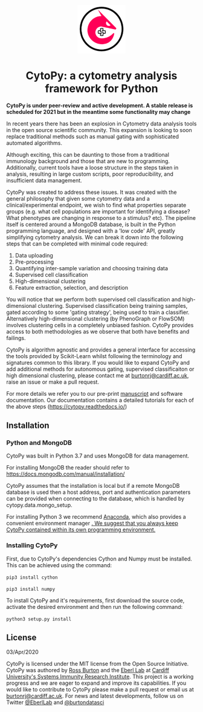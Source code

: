 <p align="center">
  <img src="https://github.com/burtonrj/CytoPy/blob/master/logo.png" height="25%" width="25%">
  <h1 align="center">CytoPy: a cytometry analysis framework for Python</h1>
</p>

<b>CytoPy is under peer-review and active development. A stable release is scheduled for 2021 but in the meantime some functionality may change</b>

In recent years there has been an explosion in Cytometry data analysis tools in the open source scientific community.
This expansion is looking to soon replace traditional methods such as manual gating with sophisticated automated algorithms.

Although exciting, this can be daunting to those from a traditional immunology background and those 
that are new to programming. Additionally, current tools have a loose structure in the steps taken in analysis, 
resulting in large custom scripts, poor reproducibility, and insufficient data management.

CytoPy was created to address these issues. It was created with the general philosophy that given some 
cytometry data and a clinical/experimental endpoint, we wish to find what properties separate groups (e.g. what cell populations
are important for identifying a disease? What phenotypes are changing in response to a stimulus? etc). 
The pipeline itself is centered around a MongoDB database, is built in  the Python programming language, 
and designed with a 'low code' API, greatly 
simplifying cytometry analysis. We can break it down into the following steps that can be completed with minimal 
code required:

1. Data uploading
2. Pre-processing
3. Quantifying inter-sample variation and choosing training data
4. Supervised cell classification 
5. High-dimensional clustering
6. Feature extraction, selection, and description

You will notice that we perform both supervised cell classification and high-dimensional clustering.
Supervised classification being training samples, gated according to some 'gating strategy', being used
to train a classifier. Alternatively high-dimensional clustering (by PhenoGraph or FlowSOM) involves clustering 
cells in a completely unbiased fashion. CytoPy provides access to both methodologies as we observe 
that both have benefits and failings.

CytoPy is algorithm agnostic and provides a general interface for accessing the tools provided by Scikit-Learn whilst following the terminology and signatures common to this library. If you would like to expand CytoPy and add additional methods for autonomous gating, supervised classificaiton or high dimensional clustering, please contact me at burtonrj@cardiff.ac.uk, raise an issue or make a pull request.

For more details we refer you to our pre-print <a href='https://www.biorxiv.org/content/10.1101/2020.04.08.031898v2'>manuscript</a> and software documentation. Our documentation contains 
a detailed tutorials for each of the above steps (https://cytopy.readthedocs.io/)

## Installation

### Python and MongoDB

CytoPy was built in Python 3.7 and uses MongoDB for data management. 

For installing MongoDB the reader should refer to https://docs.mongodb.com/manual/installation/

CytoPy assumes that the installation is local but if a remote MongoDB database is used then a host address, port and 
authentication parameters can be provided when connecting to the database, which is handled by cytopy.data.mongo_setup.

For installing Python 3 we recommend <a href='https://www.anaconda.com/'>Anaconda</a>, which also provides a convenient environment manager <a href='https://docs.python.org/3/tutorial/venv.html'>. We suggest that you always keep CytoPy contained within its own programming environment.</a>

### Installing CytoPy

First, due to CytoPy's dependencies Cython and Numpy must be installed. This can be achieved using the command:

`pip3 install cython`

`pip3 install numpy`

To install CytoPy and it's requirements, first download the source code, activate the desired environment and then run the following command:

`python3 setup.py install`

## License

03/Apr/2020

CytoPy is licensed under the MIT license from the Open Source Initiative. CytoPy was authored by <a href='https://www.linkedin.com/in/burtonbiomedical/'>Ross Burton</a> and the <a href='https://www.cardiff.ac.uk/people/view/78691-eberl-matthias'>Eberl Lab</a>  at <a href='https://www.cardiff.ac.uk/systems-immunity'>Cardiff University's Systems Immunity Research Institute</a>. This project is a working progress and we are eager to expand and improve its capabilities. If you would like to contribute to CytoPy please make a pull request or email us at burtonrj@cardiff.ac.uk. For news and latest developments, follow us on Twitter <a href='https://twitter.com/EberlLab'>@EberlLab</a> and <a href='https://twitter.com/burtondatasci'>@burtondatasci</a>



